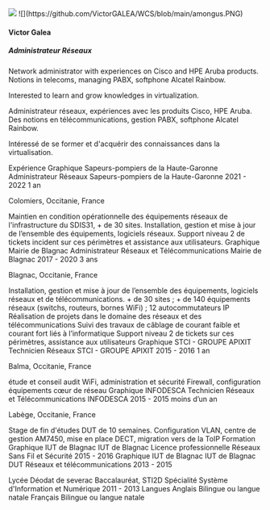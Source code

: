 <img src="(https://github.com/VictorGALEA/WCS/blob/main/amongus.PNG" width="48">
![](https://github.com/VictorGALEA/WCS/blob/main/amongus.PNG)


#### Victor Galea 
##### Administrateur Réseaux


Network administrator with experiences on Cisco and HPE Aruba products.
Notions in telecoms, managing PABX, softphone Alcatel Rainbow.

Interested to learn and grow knowledges in virtualization.



Administrateur réseaux, expériences avec les produits Cisco, HPE Aruba.
Des notions en télécommunications, gestion PABX, softphone Alcatel Rainbow.

Intéressé de se former et d'acquérir des connaissances dans la virtualisation.

Expérience
Graphique Sapeurs-pompiers de la Haute-Garonne
Administrateur Réseaux
Sapeurs-pompiers de la Haute-Garonne
2021 - 2022 1 an

Colomiers, Occitanie, France

Maintien en condition opérationnelle des équipements réseaux de l'infrastructure du SDIS31, + de 30 sites.
Installation, gestion et mise à jour de l’ensemble des équipements, logiciels réseaux.
Support niveau 2 de tickets incident sur ces périmètres et assistance aux utilisateurs.
Graphique Mairie de Blagnac
Administrateur Réseaux et Télécommunications
Mairie de Blagnac
2017 - 2020 3 ans

Blagnac, Occitanie, France

Installation, gestion et mise à jour de l’ensemble des équipements, logiciels réseaux et de télécommunications. + de 30 sites ; + de 140 équipements réseaux (switchs, routeurs, bornes WiFi) ; 12 autocommutateurs IP
Réalisation de projets dans le domaine des réseaux et des télécommunications
Suivi des travaux de câblage de courant faible et courant fort liés à l’informatique
Support niveau 2 de tickets sur ces périmètres, assistance aux utilisateurs
Graphique STCI - GROUPE APIXIT
Technicien Réseaux
STCI - GROUPE APIXIT
2015 - 2016 1 an

Balma, Occitanie, France

étude et conseil audit WiFi, administration et sécurité Firewall, configuration équipements cœur de réseau
Graphique INFODESCA
Technicien Réseaux et Télécommunications
INFODESCA
2015 - 2015 moins d’un an

Labège, Occitanie, France

Stage de fin d'études DUT de 10 semaines.
Configuration VLAN, centre de gestion AM7450, mise en place DECT, migration vers de la ToIP
Formation
Graphique IUT de Blagnac
IUT de Blagnac
Licence professionnelle Réseaux Sans Fil et Sécurité
2015 - 2016
Graphique IUT de Blagnac
IUT de Blagnac
DUT Réseaux et télécommunications
2013 - 2015

Lycée Déodat de severac
Baccalauréat, STI2D Spécialité Système d'Information et Numérique
2011 - 2013
Langues
Anglais
Bilingue ou langue natale
Français
Bilingue ou langue natale
